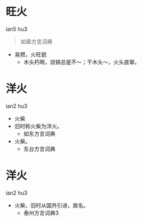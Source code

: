 # 旺火
ian5 hu3
> 如皋方言词典
- 易燃，火旺貌
  - 木头朽啊，烧锅总是不～；干木头～，火头直窜。

# 洋火
ian2 hu3
+ 火柴
+ 旧时称火柴为洋火。
  * 如东方言词典
+ 火柴。
  * 东台方言词典

# 洋火
ian2 hu3
+ 火柴，旧时从国外引进，故名。
  * 泰州方言词典3

